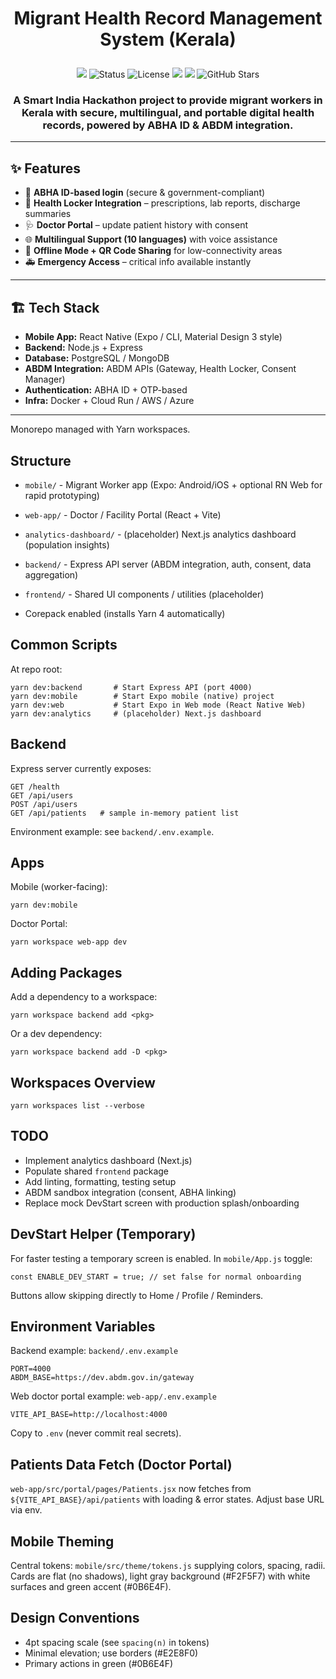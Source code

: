 <h1><p align="center">
  Migrant Health Record Management System (Kerala)
</p></h1>

<p align="center">
<img src="https://img.shields.io/github/issues/Mithzzx/Migrant-Health-ABDM">
<img src="https://img.shields.io/badge/Status-In%20Development-orange" alt="Status">
<img src="https://img.shields.io/github/license/Mithzzx/Migrant-Health-ABDM?style" alt="License">
<img src="https://img.shields.io/badge/Made%20with-React%20Native-61DAFB?logo=react">
<img src="https://img.shields.io/badge/Powered%20by-ABDM-green?)](https://abdm.gov.in)">
<img src="https://img.shields.io/github/stars/Mithzzx/Migrant-Health-ABDM?stylesocial)" alt="GitHub Stars">
</p>
<div align="center">
  

### A Smart India Hackathon project to provide **migrant workers in Kerala** with secure, multilingual, and portable **digital health records**, powered by **ABHA ID & ABDM integration**.

</div>

---

## ✨ Features
- 🔐 **ABHA ID-based login** (secure & government-compliant)  
- 📂 **Health Locker Integration** – prescriptions, lab reports, discharge summaries  
- 🩺 **Doctor Portal** – update patient history with consent  
- 🌐 **Multilingual Support (10 languages)** with voice assistance  
- 📶 **Offline Mode + QR Code Sharing** for low-connectivity areas  
- 🚑 **Emergency Access** – critical info available instantly  

---

## 🏗️ Tech Stack
- **Mobile App:** React Native (Expo / CLI, Material Design 3 style)  
- **Backend:** Node.js + Express  
- **Database:** PostgreSQL / MongoDB  
- **ABDM Integration:** ABDM APIs (Gateway, Health Locker, Consent Manager)  
- **Authentication:** ABHA ID + OTP-based  
- **Infra:** Docker + Cloud Run / AWS / Azure  

---
Monorepo managed with Yarn workspaces.
## Structure
- `mobile/` - Migrant Worker app (Expo: Android/iOS + optional RN Web for rapid prototyping)
- `web-app/` - Doctor / Facility Portal (React + Vite)
- `analytics-dashboard/` - (placeholder) Next.js analytics dashboard (population insights)
- `backend/` - Express API server (ABDM integration, auth, consent, data aggregation)
- `frontend/` - Shared UI components / utilities (placeholder)

- Corepack enabled (installs Yarn 4 automatically)

## Common Scripts
At repo root:
```
yarn dev:backend       # Start Express API (port 4000)
yarn dev:mobile        # Start Expo mobile (native) project
yarn dev:web           # Start Expo in Web mode (React Native Web)
yarn dev:analytics     # (placeholder) Next.js dashboard
```

## Backend
Express server currently exposes:
```
GET /health
GET /api/users
POST /api/users
GET /api/patients   # sample in‑memory patient list
```
Environment example: see `backend/.env.example`.

## Apps
Mobile (worker-facing):
```
yarn dev:mobile
```
Doctor Portal:
```
yarn workspace web-app dev
```

## Adding Packages
Add a dependency to a workspace:
```
yarn workspace backend add <pkg>
```
Or a dev dependency:
```
yarn workspace backend add -D <pkg>
```

## Workspaces Overview
```
yarn workspaces list --verbose
```

## TODO
- Implement analytics dashboard (Next.js)
- Populate shared `frontend` package
- Add linting, formatting, testing setup
- ABDM sandbox integration (consent, ABHA linking)
- Replace mock DevStart screen with production splash/onboarding

## DevStart Helper (Temporary)
For faster testing a temporary screen is enabled. In `mobile/App.js` toggle:
```
const ENABLE_DEV_START = true; // set false for normal onboarding
```
Buttons allow skipping directly to Home / Profile / Reminders.

## Environment Variables
Backend example: `backend/.env.example`
```
PORT=4000
ABDM_BASE=https://dev.abdm.gov.in/gateway
```
Web doctor portal example: `web-app/.env.example`
```
VITE_API_BASE=http://localhost:4000
```
Copy to `.env` (never commit real secrets).

## Patients Data Fetch (Doctor Portal)
`web-app/src/portal/pages/Patients.jsx` now fetches from `${VITE_API_BASE}/api/patients` with loading & error states. Adjust base URL via env.

## Mobile Theming
Central tokens: `mobile/src/theme/tokens.js` supplying colors, spacing, radii. Cards are flat (no shadows), light gray background (#F2F5F7) with white surfaces and green accent (#0B6E4F).

## Design Conventions
- 4pt spacing scale (see `spacing(n)` in tokens)
- Minimal elevation; use borders (#E2E8F0)
- Primary actions in green (#0B6E4F)


